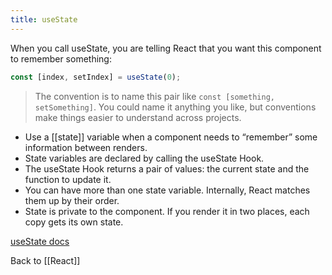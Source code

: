 ```yaml
---
title: useState
---
```


When you call useState, you are telling React that you want this component to remember something:

``` javascript
const [index, setIndex] = useState(0);
```

> 
> The convention is to name this pair like `const [something, setSomething]`. You could name it anything you like, but conventions make things easier to understand across projects.

-   Use a [[state]] variable when a component needs to “remember” some information between renders.
-   State variables are declared by calling the useState Hook.
-   The useState Hook returns a pair of values: the current state and the function to update it.
-   You can have more than one state variable. Internally, React matches them up by their order.
-   State is private to the component. If you render it in two places, each copy gets its own state.

[useState docs](https://beta.reactjs.org/apis/usestate)

Back to [[React]]